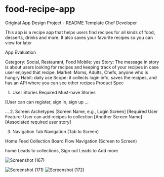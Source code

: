 # food-recipe-app
Original App Design Project - README Template
Chef Developer

This app is a recipe app that helps users find recipes for all kinds of food, desserts, drinks and more. It also saves your favorite recipes so you can view for later

App Evaluation

Category: Social, Restaurant, Food 
Mobile: yes
Story: The message in story is about users looking for recipes and keeping track of your recipes in case user enjoyed that recipe.
Market: Moms, Adults, Chefs, anyone who is hungry
Habit: daily use 
Scope: it collects login info, saves the recipes, and has an API where you can see other recipes
Product Spec
1. User Stories
Required Must-have Stories

[User can can register, sign in, sign up
...



...
2. Screen Archetypes
[Screen Name, e.g., Login Screen]
[Required User Feature: User can add recipes to collection 
[Another Screen Name]
[Associated required user story]


3. Navigation
Tab Navigation (Tab to Screen)

Home Feed
Collection Board
Flow Navigation (Screen to Screen)

home
Leads to collections, 
Sign out
Leads to Add more

![Screenshot (167)](https://github.com/user-attachments/assets/71001852-8e46-4afd-93da-8f798c7beb52)

![Screenshot (171)](https://github.com/user-attachments/assets/b2189bfc-1d77-460a-8e32-709684b33668)
![Screenshot (172)](https://github.com/user-attachments/assets/e8a1b691-5b8b-4a06-a031-f185f5e687fa)

